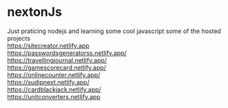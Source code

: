# nextonJs

Just praticing nodejs and learning some cool javascript
some of the hosted projects<br>
https://sitecreator.netlify.app<br>
https://passwordsgeneratorss.netlify.app/<br>
https://travellingjournal.netlify.app/<br>
https://gamescorecard.netlify.app/<br>
https://onlinecounter.netlify.app/<br>
https://sudipnext.netlify.app/<br>
https://cardblackjack.netlify.app/<br>
https://unitconverters.netlify.app <br>
